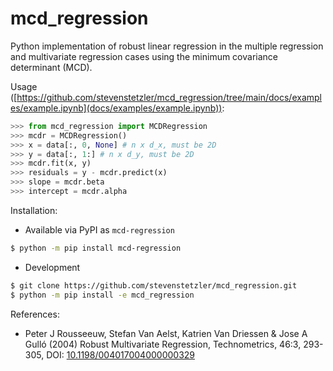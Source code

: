 # mcd_regression

Python implementation of robust linear regression in the multiple regression and multivariate regression cases using the minimum covariance determinant (MCD).

Usage ([https://github.com/stevenstetzler/mcd_regression/tree/main/docs/examples/example.ipynb](docs/examples/example.ipynb)):
```python
>>> from mcd_regression import MCDRegression
>>> mcdr = MCDRegression()
>>> x = data[:, 0, None] # n x d_x, must be 2D
>>> y = data[:, 1:] # n x d_y, must be 2D
>>> mcdr.fit(x, y)
>>> residuals = y - mcdr.predict(x)
>>> slope = mcdr.beta
>>> intercept = mcdr.alpha
```

Installation:
- Available via PyPI as `mcd-regression`
```bash
$ python -m pip install mcd-regression
```

- Development
```bash
$ git clone https://github.com/stevenstetzler/mcd_regression.git
$ python -m pip install -e mcd_regression
```

References:
- Peter J Rousseeuw, Stefan Van Aelst, Katrien Van Driessen & Jose A Gulló (2004) Robust Multivariate Regression, Technometrics, 46:3, 293-305, DOI: [10.1198/004017004000000329](https://doi.org/10.1198/004017004000000329)
